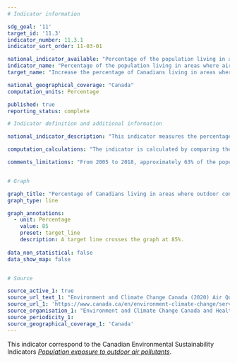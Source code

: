 ```yaml
---
# Indicator information

sdg_goal: '11'
target_id: '11.3'
indicator_number: 11.3.1
indicator_sort_order: 11-03-01

national_indicator_available: "Percentage of the population living in areas where air pollutants concentrations are less or equal to the 2020 Canadian Ambient Air Quality Standards"
indicator_name: "Percentage of the population living in areas where air pollutants concentrations are less or equal to the 2020 Canadian Ambient Air Quality Standards"
target_name: "Increase the percentage of Canadians living in areas where air pollutants concentrations are less or equal to the standards from 60% in 2005 to 85% in 2030"

national_geographical_coverage: "Canada"
computation_units: Percentage

published: true
reporting_status: complete

# Indicator definition and additional information

national_indicator_description: "This indicator measures the percentage of the population living in areas where outdoor concentrations of air pollutants were below the 2020 standards. The Canadian Ambient Air Quality Standards (CAAQS, the standards) are health and environmental-based outdoor air quality objectives for pollutant concentrations in the air. The standards are intended to further protect human health and the environment and to drive continuous improvement in air quality across Canada. <em>(ECCC)</em>" 

computation_calculations: "The indicator is calculated by comparing the spatially averaged pollutant concentration for each geographical area with the respective 2020 Canadian Ambient Air Quality Standards (CAAQS, the standards). The total population of all geographical areas where the average concentrations for all pollutants are less than or equal to the respective standards are compared to the national population. <em>(ECCC)</em>"

comments_limitations: "From 2005 to 2018, approximately 63% of the population lived in areas covered by selected air quality monitoring stations that meet the data completeness criteria. The indicator assumes that the remainder of the population lives in areas where outdoor concentrations of ozone, fine particulate matter, sulphur dioxide and nitrogen dioxide are less than or equal to their 2020 standards. Populations in northern regions of the country have less coverage, as monitoring stations tend to be situated near urban areas with a higher population density. <em>(ECCC)</em>"


# Graph

graph_title: "Percentage of Canadians living in areas where outdoor concentrations of air pollutants were below the 2020 Canadian Ambient Air Quality Standards"
graph_type: line

graph_annotations:
  - unit: Percentage
    value: 85
    preset: target_line
    description: A target line crosses the graph at 85%.
    
data_non_statistical: false
data_show_map: false


# Source

source_active_1: true
source_url_text_1: "Environment and Climate Change Canada (2020) Air Quality Research Division. Health Canada (2020) Air Health Effects Assessment Division"
source_url_1: 'https://www.canada.ca/en/environment-climate-change/services/environmental-indicators/population-exposure-outdoor-air-pollutants.html'
source_organisation_1: "Environment and Climate Change Canada and Health Canada"
source_periodicity_1:
source_geographical_coverage_1: 'Canada'
---
```

This indicator correspond to the Canadian Environmental Sustainability Indicators <a href="https://www.canada.ca/en/environment-climate-change/services/environmental-indicators/population-exposure-outdoor-air-pollutants.html"> <em>Population exposure to outdoor air pollutants</em></a>.
